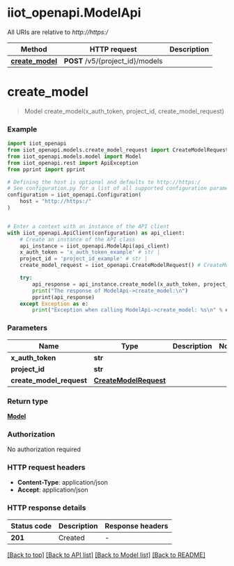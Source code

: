# iiot_openapi.ModelApi

All URIs are relative to *http://https:/*

Method | HTTP request | Description
------------- | ------------- | -------------
[**create_model**](ModelApi.md#create_model) | **POST** /v5/{project_id}/models | 


# **create_model**
> Model create_model(x_auth_token, project_id, create_model_request)

### Example


```python
import iiot_openapi
from iiot_openapi.models.create_model_request import CreateModelRequest
from iiot_openapi.models.model import Model
from iiot_openapi.rest import ApiException
from pprint import pprint

# Defining the host is optional and defaults to http://https:/
# See configuration.py for a list of all supported configuration parameters.
configuration = iiot_openapi.Configuration(
    host = "http://https:/"
)


# Enter a context with an instance of the API client
with iiot_openapi.ApiClient(configuration) as api_client:
    # Create an instance of the API class
    api_instance = iiot_openapi.ModelApi(api_client)
    x_auth_token = 'x_auth_token_example' # str | 
    project_id = 'project_id_example' # str | 
    create_model_request = iiot_openapi.CreateModelRequest() # CreateModelRequest | 

    try:
        api_response = api_instance.create_model(x_auth_token, project_id, create_model_request)
        print("The response of ModelApi->create_model:\n")
        pprint(api_response)
    except Exception as e:
        print("Exception when calling ModelApi->create_model: %s\n" % e)
```



### Parameters


Name | Type | Description  | Notes
------------- | ------------- | ------------- | -------------
 **x_auth_token** | **str**|  | 
 **project_id** | **str**|  | 
 **create_model_request** | [**CreateModelRequest**](CreateModelRequest.md)|  | 

### Return type

[**Model**](Model.md)

### Authorization

No authorization required

### HTTP request headers

 - **Content-Type**: application/json
 - **Accept**: application/json

### HTTP response details

| Status code | Description | Response headers |
|-------------|-------------|------------------|
**201** | Created |  -  |

[[Back to top]](#) [[Back to API list]](../README.md#documentation-for-api-endpoints) [[Back to Model list]](../README.md#documentation-for-models) [[Back to README]](../README.md)

